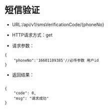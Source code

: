 # 短信验证

- URL:/api/v1/smsVerificationCode/{phoneNo}

- HTTP请求方式：get
   
- 请求参数：
 
```
{
    "phoneNo":'16601109385'//必传参数 用户id
}
```

- 返回结果：

```

{
    "code": 0,
    "msg": "请求成功"
}

```

